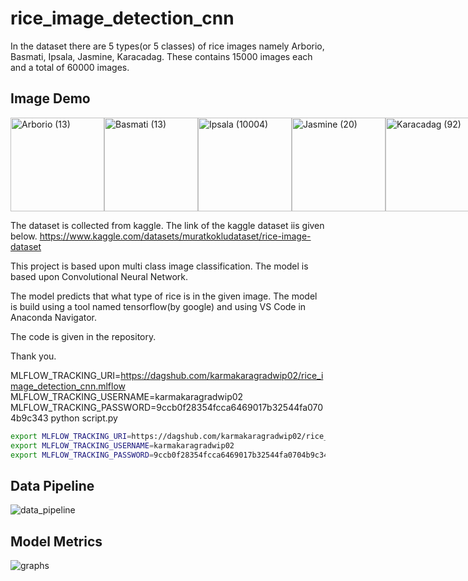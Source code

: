 # rice_image_detection_cnn
In the dataset there are 5 types(or 5 classes) of rice images namely Arborio, Basmati, Ipsala, Jasmine, Karacadag.
These contains 15000 images each and a total of 60000 images.

## Image Demo
<div style="display: flex; justify-content: space-between;">
  <img src="https://github.com/karmakaragradwip02/rice_image_detection_cnn/assets/99462819/c2bb5b2e-84b6-499a-b289-00846197417f" alt="Arborio (13)" width="150"/>
  <img src="https://github.com/karmakaragradwip02/rice_image_detection_cnn/assets/99462819/52fc6c52-e437-4962-85c7-ee8a680e4aa5" alt="Basmati (13)" width="150"/>
  <img src="https://github.com/karmakaragradwip02/rice_image_detection_cnn/assets/99462819/b34a6730-4b63-4497-a34f-4cdb3c19d73b" alt="Ipsala (10004)" width="150"/>
  <img src="https://github.com/karmakaragradwip02/rice_image_detection_cnn/assets/99462819/dc66647d-d1c2-4989-b751-03ce7fcb00b3" alt="Jasmine (20)" width="150"/>
  <img src="https://github.com/karmakaragradwip02/rice_image_detection_cnn/assets/99462819/3a0848ae-81ea-451b-8514-239cf4c31a78" alt="Karacadag (92)" width="150"/>
</div>

The dataset is collected from kaggle.
The link of the kaggle dataset iis given below.
https://www.kaggle.com/datasets/muratkokludataset/rice-image-dataset

This project is based upon multi class image classification.
The model is based upon Convolutional Neural Network.

The model predicts that what type of rice is in the given image.
The model is build using a tool named tensorflow(by google) and using VS Code in Anaconda Navigator.

The code is given in the repository.

Thank you.

MLFLOW_TRACKING_URI=https://dagshub.com/karmakaragradwip02/rice_image_detection_cnn.mlflow 
MLFLOW_TRACKING_USERNAME=karmakaragradwip02
MLFLOW_TRACKING_PASSWORD=9ccb0f28354fcca6469017b32544fa0704b9c343
python script.py

```bash
export MLFLOW_TRACKING_URI=https://dagshub.com/karmakaragradwip02/rice_image_detection_cnn.mlflow 
export MLFLOW_TRACKING_USERNAME=karmakaragradwip02
export MLFLOW_TRACKING_PASSWORD=9ccb0f28354fcca6469017b32544fa0704b9c343
```
## Data Pipeline
![data_pipeline](https://github.com/karmakaragradwip02/rice_image_detection_cnn/assets/99462819/3635c662-d3bf-402c-b7bb-2674eb817aea)

## Model Metrics
![graphs](https://github.com/karmakaragradwip02/rice_image_detection_cnn/assets/99462819/a1b7df74-680b-4139-8ad6-e7a4bf240949)
